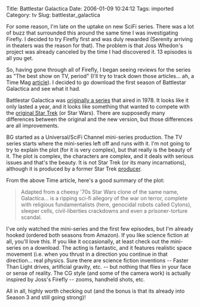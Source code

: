 Title: Battlestar Galactica
Date: 2006-01-09 10:24:12
Tags: imported
Category: tv
Slug: battlestar_galactica

For some reason, I'm late on the uptake on new SciFi series.  There was a lot of buzz that surrounded this around the same time I was investigating Firefly.  I decided to try Firefly first and was duly rewarded (Serenity arriving in theaters was the reason for that).  The problem is that Joss Whedon's project was already canceled by the time I had discovered it.  13 episodes is all you get.

So, having gone through all of Firefly, I began seeing reviews for the series as "The best show on TV, period" (I'll try to track down those articles... ah, a Time Mag <a title="Best of 2005 - TV" href="http://www.time.com/time/arts/article/0,8599,1141640,00.html">article</a>).  I decided to go download the first season of Battlestar Galactica and see what it had.

Battlestar Galactica was <a title="Battlestar Galactica - The Original Series" href="http://www.imdb.com/title/tt0076984/">originally a series</a> that aired in 1978.  It looks like it only lasted a year, and it looks like something that wanted to compete with the <a title="Beam me up Scotty..." href="http://www.imdb.com/title/tt0076984/">original Star Trek</a> (or Star Wars).  There are supposedly many differences between the original and the new version, but those differences are all improvements.

BG started as a Universal/SciFi Channel mini-series production.  The TV series starts where the mini-series left off and runs with it.  I'm not going to try to explain the plot (for it is very complex), but that really is the beauty of it.  The plot is complex, the characters are complex, and it deals with serious issues and that's the beauty.  It is not Star Trek (or its many incarnations), although it is produced by a former Star Trek <a title="Ronald Moore" href="http://www.imdb.com/name/nm0601822/">producer</a>.

From the above Time article, here's a good summary of  the plot:

>Adapted from a cheesy '70s Star Wars clone of the same name, Galactica... is a ripping sci-fi allegory of the war on terror, complete with religious fundamentalists (here, genocidal robots called Cylons), sleeper cells, civil-liberties crackdowns and even a prisoner-torture scandal.

I've only watched the mini-series and the first few episodes, but I'm already hooked (ordered both seasons from Amazon).  If you like science fiction at all, you'll love this.  If you like it occasionally, at least check out the mini-series on a download.  The acting is fantastic, and it features realistic space movement (i.e. when you thrust in a direction you continue in that direction... real physics.  Sure there are science fiction inventions -- Faster Than Light drives, artificial gravity, etc. -- but nothing that flies in your face or sense of reality.  The CG style (and some of the camera work) is actually inspired by Joss's Firefly -- zooms, handheld shots, etc.

All in all, highly worth checking out (and the bonus is that its already into Season 3 and still going strong)!
